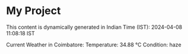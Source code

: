 # My Project

This content is dynamically generated in Indian Time (IST): 2024-04-08 11:08:18 IST


Current Weather in Coimbatore:
Temperature: 34.88 °C
Condition: haze
